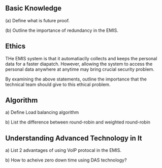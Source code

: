 ## Basic Knowledge

(a) Define what is future proof.

(b) Outline the importance of redundancy in the EMIS.

## Ethics

THe EMIS system is that it automatiaclly collects and keeps the personal data for a faster diapatch. However, allowing the system to access the personal data anywhere at anytime may bring crucial security problem.

By examining the above statements, outline the importance that the technical team should give to this ethical problem.

## Algorithm
a) Define Load balancing algorithm

b) List the difference between round-robin and weighted round-robin

## Understanding Advanced Technology in It
a) List 2 advantages of using VoIP protocal in the EMIS.

b) How to acheive zero down time using DAS technology?

